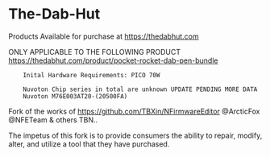 # The-Dab-Hut
Products Available for purchase at https://thedabhut.com 

ONLY APPLICABLE TO THE FOLLOWING PRODUCT
https://thedabhut.com/product/pocket-rocket-dab-pen-bundle


        Inital Hardware Requirements: PICO 70W
        
        Nuvoton Chip series in total are unknown UPDATE PENDING MORE DATA
        Nuvoton M76E003AT20-(20500FA)

  
  
  Fork of the works of https://github.com/TBXin/NFirmwareEditor @ArcticFox @NFETeam & others TBN..

The impetus of this fork is to provide consumers the ability to repair, modify, alter, and utilize a tool that they have purchased.  
